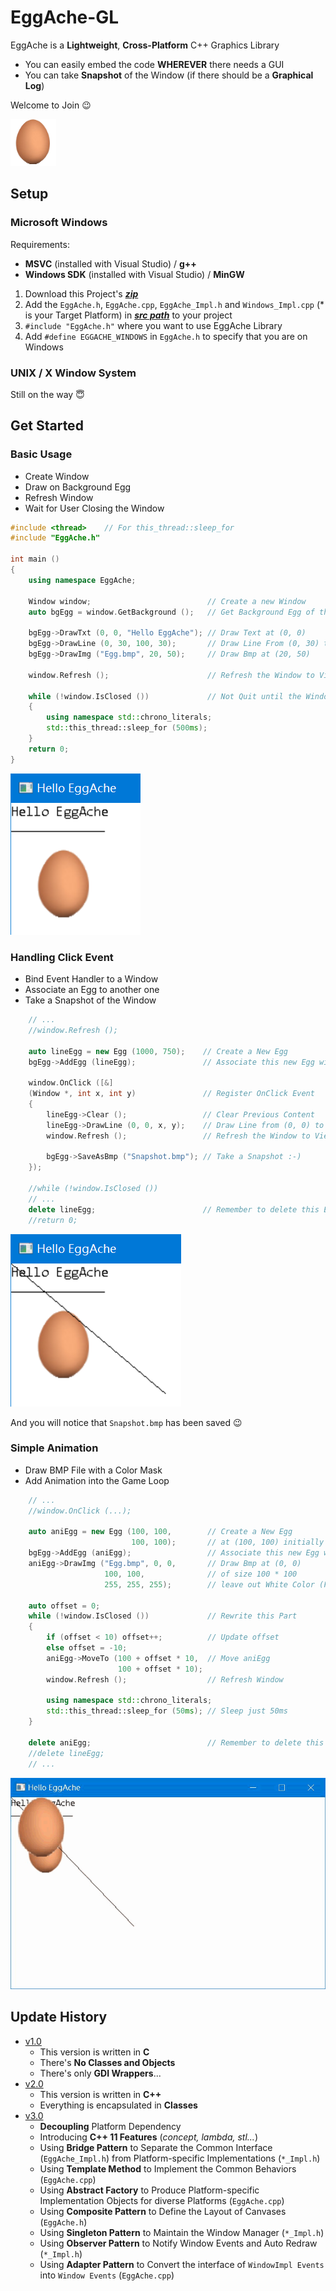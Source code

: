# EggAche-GL

EggAche is a **Lightweight**, **Cross-Platform** C++ Graphics Library

- You can easily embed the code **WHEREVER** there needs a GUI
- You can take **Snapshot** of the Window (if there should be a **Graphical Log**)

Welcome to Join :wink:

![Egg](Test_Windows/Egg.bmp)

## Setup

### Microsoft Windows

Requirements:

- **MSVC** (installed with Visual Studio) / **g++**
- **Windows SDK** (installed with Visual Studio) / **MinGW**

1. Download this Project's **_[zip](https://github.com/BOT-Man-JL/EggAche-GL/archive/master.zip)_**
2. Add the `EggAche.h`, `EggAche.cpp`, `EggAche_Impl.h` and `Windows_Impl.cpp` (* is your Target Platform) in **_[src path](https://github.com/BOT-Man-JL/EggAche-GL/tree/master/src)_** to your project
3. `#include "EggAche.h"` where you want to use EggAche Library
4. Add `#define EGGACHE_WINDOWS` in `EggAche.h` to specify that you are on Windows

### UNIX / X Window System

Still on the way :innocent:

## Get Started

### Basic Usage

- Create Window
- Draw on Background Egg
- Refresh Window
- Wait for User Closing the Window

``` c++
#include <thread>    // For this_thread::sleep_for
#include "EggAche.h"

int main ()
{
    using namespace EggAche;

    Window window;                          // Create a new Window
    auto bgEgg = window.GetBackground ();   // Get Background Egg of this Window

    bgEgg->DrawTxt (0, 0, "Hello EggAche"); // Draw Text at (0, 0)
    bgEgg->DrawLine (0, 30, 100, 30);       // Draw Line From (0, 30) to (100, 30)
    bgEgg->DrawImg ("Egg.bmp", 20, 50);     // Draw Bmp at (20, 50)

    window.Refresh ();                      // Refresh the Window to View Changes

    while (!window.IsClosed ())             // Not Quit until the Window is closed
    {
        using namespace std::chrono_literals;
        std::this_thread::sleep_for (500ms);
    }
    return 0;
}
```

![Basic](Demo/Basic.png)

### Handling Click Event

- Bind Event Handler to a Window
- Associate an Egg to another one
- Take a Snapshot of the Window

``` c++
    // ...
    //window.Refresh ();
    
    auto lineEgg = new Egg (1000, 750);    // Create a New Egg
    bgEgg->AddEgg (lineEgg);               // Associate this new Egg with Background Egg

    window.OnClick ([&]
    (Window *, int x, int y)               // Register OnClick Event
    {
        lineEgg->Clear ();                 // Clear Previous Content
        lineEgg->DrawLine (0, 0, x, y);    // Draw Line from (0, 0) to the Point you Clicked
        window.Refresh ();                 // Refresh the Window to View Changes

        bgEgg->SaveAsBmp ("Snapshot.bmp"); // Take a Snapshot :-)
    });

    //while (!window.IsClosed ())
    // ...
    delete lineEgg;                        // Remember to delete this Egg
    //return 0;
```

![Click](Demo/Click.png)

And you will notice that `Snapshot.bmp` has been saved :wink:

### Simple Animation

- Draw BMP File with a Color Mask
- Add Animation into the Game Loop

``` c++
    // ...
    //window.OnClick (...);

    auto aniEgg = new Egg (100, 100,        // Create a New Egg
                           100, 100);       // at (100, 100) initially
    bgEgg->AddEgg (aniEgg);                 // Associate this new Egg with Background Egg
    aniEgg->DrawImg ("Egg.bmp", 0, 0,       // Draw Bmp at (0, 0)
                     100, 100,              // of size 100 * 100
                     255, 255, 255);        // leave out White Color (FFFFFF)

    auto offset = 0;
    while (!window.IsClosed ())             // Rewrite this Part
    {
        if (offset < 10) offset++;          // Update offset
        else offset = -10;
        aniEgg->MoveTo (100 + offset * 10,  // Move aniEgg
                        100 + offset * 10);
        window.Refresh ();                  // Refresh Window

        using namespace std::chrono_literals;
        std::this_thread::sleep_for (50ms); // Sleep just 50ms
    }

    delete aniEgg;                          // Remember to delete this Egg
    //delete lineEgg;
    // ...
```

![Animation](Demo/Animation.gif)

## Update History

- [v1.0](https://github.com/BOT-Man-JL/EggAche-GL/raw/master/EggAche_C.zip)
  - This version is written in **C**
  - There's **No Classes and Objects**
  - There's only **GDI Wrappers**...
- [v2.0](https://github.com/BOT-Man-JL/EggAche-GL/releases/tag/v2.0)
  - This version is written in **C++**
  - Everything is encapsulated in **Classes**
- [v3.0](https://github.com/BOT-Man-JL/EggAche-GL/archive/master.zip)
  - **Decoupling** Platform Dependency
  - Introducing **C++ 11 Features** (*concept, lambda, stl...*)
  - Using **Bridge Pattern** to Separate the Common Interface (`EggAche_Impl.h`) from Platform-specific Implementations (`*_Impl.h`)
  - Using **Template Method** to Implement the Common Behaviors (`EggAche.cpp`)
  - Using **Abstract Factory** to Produce Platform-specific Implementation Objects for diverse Platforms (`EggAche.cpp`)
  - Using **Composite Pattern** to Define the Layout of Canvases (`EggAche.h`)
  - Using **Singleton Pattern** to Maintain the Window Manager (`*_Impl.h`)
  - Using **Observer Pattern** to Notify Window Events and Auto Redraw (`*_Impl.h`)
  - Using **Adapter Pattern** to Convert the interface of `WindowImpl Events` into `Window Events` (`EggAche.cpp`)